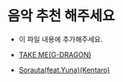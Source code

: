 # 음악 추천 해주세요

- 이 파일 내용에 추가해주세요.

- [TAKE ME(G-DRAGON)](https://www.youtube.com/watch?v=IgIqM68qvF0)

- [Sorauta(feat.Yuna)(Kentaro)](https://youtu.be/PEHaV1PIzFU?si=kQCI6ZNJSWbl8gpS)